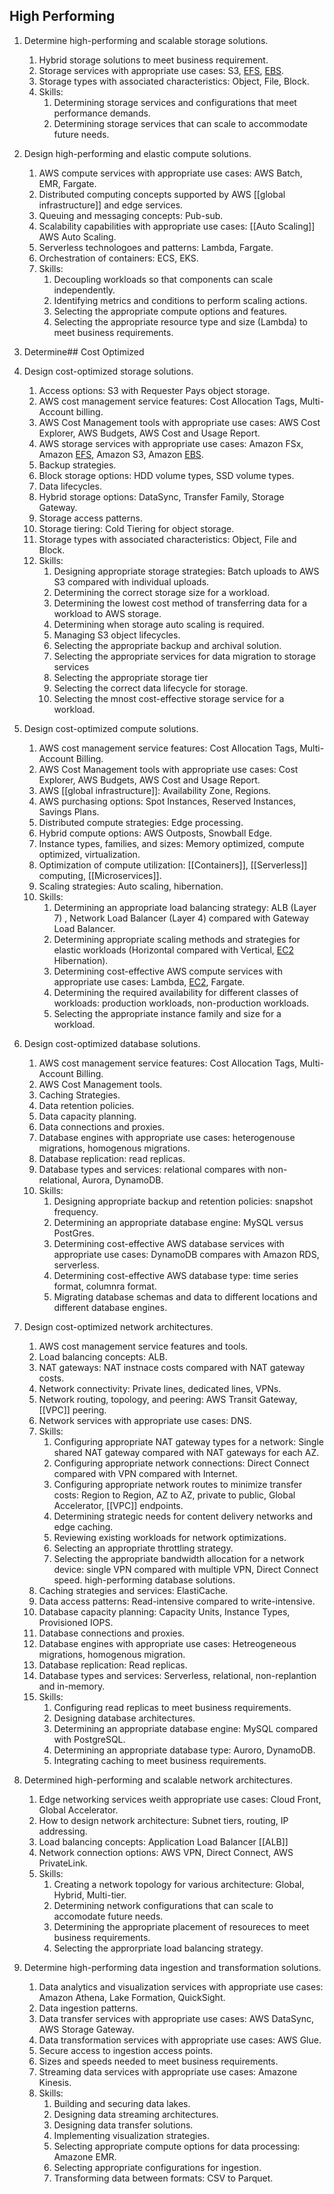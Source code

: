 ## High Performing
1. Determine high-performing and scalable storage solutions.
	1. Hybrid storage solutions to meet business requirement.
	2. Storage services with appropriate use cases: S3, [EFS](EFS.md), [EBS](EBS.md).
	3. Storage types with associated characteristics: Object, File, Block.
	4. Skills:
		1. Determining storage services and configurations that meet performance demands.
		2. Determining storage services that can scale to accommodate future needs.
2. Design high-performing and elastic compute solutions.
	1. AWS compute services with appropriate use cases: AWS Batch, EMR, Fargate.
	2. Distributed computing concepts supported by AWS [[global infrastructure]] and edge services.
	3. Queuing and messaging concepts: Pub-sub.
	4. Scalability capabilities with appropriate use cases: [[Auto Scaling]] AWS Auto Scaling.
	5. Serverless technologoes and patterns: Lambda, Fargate.
	6. Orchestration of containers: ECS, EKS.
	7. Skills:
		1. Decoupling workloads so that components can scale independently.
		2. Identifying metrics and conditions to perform scaling actions.
		3. Selecting the appropriate compute options and features.
		4. Selecting the appropriate resource type and size (Lambda) to meet business requirements.
3. Determine## Cost Optimized
1. Design cost-optimized storage solutions.
	1. Access options: S3 with Requester Pays object storage.
	2. AWS cost management service features: Cost Allocation Tags, Multi-Account billing.
	3. AWS Cost Management tools with appropriate use cases: AWS Cost Explorer, AWS Budgets, AWS Cost and Usage Report.
	4. AWS storage services with appropriate use cases: Amazon FSx, Amazon [EFS](EFS.md), Amazon S3, Amazon [EBS](EBS.md).
	5. Backup strategies.
	6. Block storage options: HDD volume types, SSD volume types.
	7. Data lifecycles.
	8. Hybrid storage options: DataSync, Transfer Family, Storage Gateway.
	9. Storage access patterns.
	10. Storage tiering: Cold Tiering for object storage.
	11. Storage types with associated characteristics: Object, File and Block.
	12. Skills:
		1. Designing appropriate storage strategies: Batch uploads to AWS S3 compared with individual uploads.
		2. Determining the correct storage size for a workload.
		3. Determining the lowest cost method of transferring data for a workload to AWS storage.
		4. Determining when storage auto scaling is required. 
		5. Managing S3 object lifecycles.
		6. Selecting the appropriate backup and archival solution.
		7. Selecting the appropriate services for data migration to storage services
		8. Selecting the appropriate storage tier
		9. Selecting the correct data lifecycle for storage.
		10. Selecting the mnost cost-effective storage service for a workload.
2. Design cost-optimized compute solutions.
	1. AWS cost management service features: Cost Allocation Tags, Multi-Account Billing.
	2. AWS Cost Management tools with appropriate use cases: Cost Explorer, AWS Budgets, AWS Cost and Usage Report.
	3. AWS [[global infrastructure]]: Availability Zone, Regions.
	4. AWS purchasing options: Spot Instances, Reserved Instances, Savings Plans.
	5. Distributed compute strategies: Edge processing.
	6. Hybrid compute options: AWS Outposts, Snowball Edge.
	7. Instance types, families, and sizes: Memory optimized, compute optimized, virtualization.
	8. Optimization of compute utilization: [[Containers]], [[Serverless]] computing, [[Microservices]].
	9. Scaling strategies: Auto scaling, hibernation.
	10. Skills:
		1. Determining an appropriate load balancing strategy: ALB (Layer 7) , Network Load Balancer (Layer 4) compared with Gateway Load Balancer.
		2. Determining appropriate scaling methods and strategies for elastic workloads (Horizontal compared with Vertical, [EC2](EC2.md) Hibernation).
		3. Determining cost-effective AWS compute services with appropriate use cases: Lambda, [EC2](EC2.md), Fargate.
		4. Determining the required availability for different classes of workloads: production workloads, non-production workloads.
		5. Selecting the appropriate instance family and size for a workload.
3. Design cost-optimized database solutions.
	1. AWS cost management service features: Cost Allocation Tags, Multi-Account Billing.
	2. AWS Cost Management tools.
	3. Caching Strategies.
	4. Data retention policies.
	5. Data capacity planning.
	6. Data connections and proxies.
	7. Database engines with appropriate use cases: heterogenouse migrations, homogenous migrations.
	8. Database replication: read replicas.
	9. Database types and services: relational compares with non-relational, Aurora, DynamoDB.
	10. Skills:
		1. Designing appropriate backup and retention policies: snapshot frequency.
		2. Determining an appropriate database engine: MySQL versus PostGres.
		3. Determining cost-effective AWS database services with appropriate use cases: DynamoDB compares with Amazon RDS, serverless.
		4. Determining cost-effective AWS database type: time series format, columnra format.
		5. Migrating database schemas and data to different locations and different database engines.
		   
1. Design cost-optimized network architectures.
	1. AWS cost management service features and tools.
	2. Load balancing concepts: ALB.
	3. NAT gateways: NAT instnace costs compared with NAT gateway costs.
	4. Network connectivity: Private lines, dedicated lines, VPNs.
	5. Network routing, topology, and peering: AWS Transit Gateway, [[VPC]] peering.
	6. Network services with appropriate use cases: DNS.
	7. Skills:
		1. Configuring appropriate NAT gateway types for a network: Single shared NAT gateway compared with NAT gateways for each AZ.
		2. Configuring appropriate network connections: Direct Connect compared with VPN compared with Internet.
		3. Configuring appropriate network routes to minimize transfer costs: Region to Region, AZ to AZ, private to public, Global Accelerator, [[VPC]] endpoints.
		4. Determining strategic needs for content delivery networks and edge caching.
		5. Reviewing existing workloads for network optimizations.
		6. Selecting an appropriate throttling strategy.
		7. Selecting the appropriate bandwidth allocation for a network device: single VPN compared with multiple VPN, Direct Connect speed.
 high-performing database solutions.
	1. Caching strategies and services: ElastiCache.
	2. Data access patterns: Read-intensive compared to write-intensive.
	3. Database capacity planning: Capacity Units, Instance Types, Provisioned IOPS.
	4. Database connections and proxies.
	5. Database engines with appropriate use cases: Hetreogeneous migrations, homogenous migration.
	6. Database replication: Read replicas.
	7. Database types and services: Serverless, relational, non-replantion and in-memory.
	8. Skills:
		1. Configuring read replicas to meet business requirements.
		2. Designing database architectures.
		3. Determining an appropriate database engine: MySQL compared with PostgreSQL.
		4. Determining an appropriate database type: Auroro, DynamoDB.
		5. Integrating caching to meet business requirements.
4. Determined high-performing and scalable network architectures.
	1. Edge networking services weith appropriate use cases: Cloud Front, Global Accelerator.
	2. How to design network architecture: Subnet tiers, routing, IP addressing.
	3. Load balancing concepts: Application Load Balancer [[ALB]]
	4. Network connection options: AWS VPN, Direct Connect, AWS PrivateLink.
	5. Skills:
		1. Creating a network topology for various architecture: Global, Hybrid, Multi-tier.
		2. Determining network configurations that can scale to accomodate future needs.
		3. Determining the appropriate placement of resoureces to meet business requirements.
		4. Selecting the approrpriate load balancing strategy.
5. Determine high-performing data ingestion and transformation solutions.
	1. Data analytics and visualization services with appropriate use cases: Amazon Athena, Lake Formation, QuickSight.
	2. Data ingestion patterns.
	3. Data transfer services with appropriate use cases: AWS DataSync, AWS Storage Gateway.
	4. Data transformation services with appropriate use cases: AWS Glue.
	5. Secure access to ingestion access points.
	6. Sizes and speeds needed to meet business requirements.
	7. Streaming data services with appropriate use cases: Amazone Kinesis.
	8. Skills:
		1. Building and securing data lakes.
		2. Designing data streaming architectures.
		3. Designing data transfer solutions.
		4. Implementing visualization strategies.
		5. Selecting appropriate compute options for data processing: Amazone EMR.
		6. Selecting appropriate configurations for ingestion.
		7. Transforming data between formats: CSV to Parquet.
